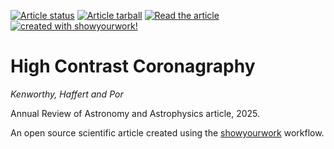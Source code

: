 <a href="https://github.com/mkenworthy/ARAA_HCI/actions/workflows/build.yml"><img src="https://github.com/mkenworthy/ARAA_HCI/actions/workflows/build.yml/badge.svg?branch=main" alt="Article status"/></a>
<a href="https://github.com/mkenworthy/ARAA_HCI/raw/main-pdf/arxiv.tar.gz"><img src="https://img.shields.io/badge/article-tarball-blue.svg?style=flat" alt="Article tarball"/></a>
<a href="https://github.com/mkenworthy/ARAA_HCI/raw/main-pdf/ms.pdf"><img src="https://img.shields.io/badge/article-pdf-blue.svg?style=flat" alt="Read the article"/></a>
<a href="https://github.com/showyourwork/showyourwork"><img src="https://img.shields.io/badge/created%20with-showyourwork!-ff0000" alt="created with showyourwork!"></a>

# High Contrast Coronagraphy

*Kenworthy, Haffert and Por*

Annual Review of Astronomy and Astrophysics article, 2025.

An open source scientific article created using the [showyourwork](https://github.com/showyourwork/showyourwork) workflow.
